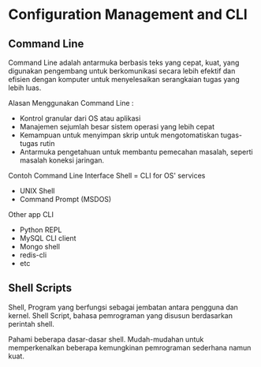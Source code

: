 # Configuration Management and CLI

## Command Line

Command Line adalah antarmuka berbasis teks yang cepat, kuat, yang digunakan pengembang untuk berkomunikasi secara lebih efektif dan efisien dengan komputer untuk menyelesaikan serangkaian tugas yang lebih luas.

Alasan Menggunakan Command Line :

-   Kontrol granular dari OS atau aplikasi
-   Manajemen sejumlah besar sistem operasi yang lebih cepat
-   Kemampuan untuk menyimpan skrip untuk mengotomatiskan tugas-tugas rutin
-   Antarmuka pengetahuan untuk membantu pemecahan masalah, seperti masalah koneksi jaringan.

Contoh Command Line Interface
Shell = CLI for OS' services

-   UNIX Shell
-   Command Prompt (MSDOS)

Other app CLI

-   Python REPL
-   MySQL CLI client
-   Mongo shell
-   redis-cli
-   etc

## Shell Scripts

Shell, Program yang berfungsi sebagai jembatan antara pengguna dan kernel.
Shell Script, bahasa pemrograman yang disusun berdasarkan perintah shell.

Pahami beberapa dasar-dasar shell. Mudah-mudahan untuk memperkenalkan beberapa kemungkinan pemrograman sederhana namun kuat.
